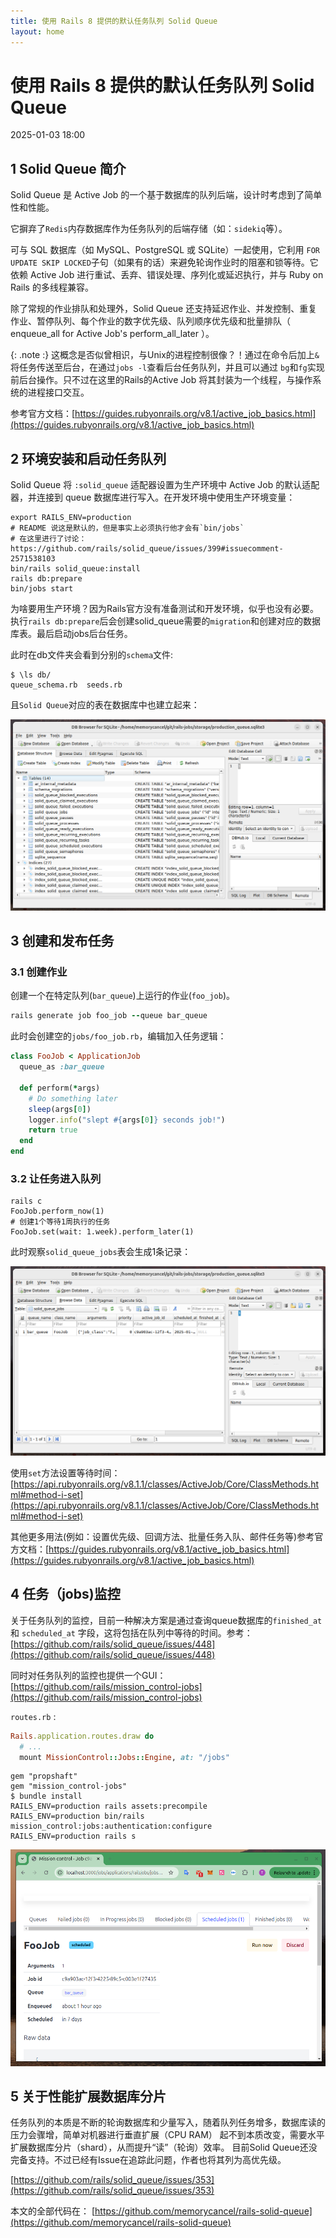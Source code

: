 ```yaml
---
title: 使用 Rails 8 提供的默认任务队列 Solid Queue
layout: home
---
```


# 使用 Rails 8 提供的默认任务队列 Solid Queue

2025-01-03 18:00

## 1 Solid Queue 简介

Solid Queue 是 Active Job 的一个基于数据库的队列后端，设计时考虑到了简单性和性能。

它摒弃了`Redis`内存数据库作为任务队列的后端存储（如：`sidekiq`等）。

可与 SQL 数据库（如 MySQL、PostgreSQL 或 SQLite）一起使用，它利用 `FOR UPDATE SKIP LOCKED`子句（如果有的话）来避免轮询作业时的阻塞和锁等待。它依赖 Active Job 进行重试、丢弃、错误处理、序列化或延迟执行，并与 Ruby on Rails 的多线程兼容。

除了常规的作业排队和处理外，Solid Queue 还支持延迟作业、并发控制、重复作业、暂停队列、每个作业的数字优先级、队列顺序优先级和批量排队（ enqueue_all for Active Job's perform_all_later ）。

{: .note :}
这概念是否似曾相识，与Unix的进程控制很像？！通过在命令后加上`&`将任务传送至后台，在通过`jobs -l`查看后台任务队列，并且可以通过
`bg`和`fg`实现前后台操作。只不过在这里的Rails的Active Job 将其封装为一个线程，与操作系统的进程接口交互。

参考官方文档：[https://guides.rubyonrails.org/v8.1/active_job_basics.html](https://guides.rubyonrails.org/v8.1/active_job_basics.html)

## 2 环境安装和启动任务队列

Solid Queue 将 `:solid_queue` 适配器设置为生产环境中 Active Job 的默认适配器，并连接到 queue 数据库进行写入。在开发环境中使用生产环境变量：

```shell
export RAILS_ENV=production
# README 说这是默认的，但是事实上必须执行他才会有`bin/jobs`
# 在这里进行了讨论：https://github.com/rails/solid_queue/issues/399#issuecomment-2571538103
bin/rails solid_queue:install
rails db:prepare
bin/jobs start
```

为啥要用生产环境？因为Rails官方没有准备测试和开发环境，似乎也没有必要。执行`rails db:prepare`后会创建solid_queue需要的`migration`和创建对应的数据库表。最后启动jobs后台任务。

此时在db文件夹会看到分别的`schema`文件:
```shell
$ \ls db/
queue_schema.rb  seeds.rb
```
且`Solid Queue`对应的表在数据库中也建立起来：

![1](assets/images/2025-01-03/1.png)


## 3 创建和发布任务

### 3.1 创建作业

创建一个在特定队列(`bar_queue`)上运行的作业(`foo_job`)。

```ruby
rails generate job foo_job --queue bar_queue
```

此时会创建空的`jobs/foo_job.rb`，编辑加入任务逻辑：
```ruby
class FooJob < ApplicationJob
  queue_as :bar_queue

  def perform(*args)
    # Do something later
    sleep(args[0])
    logger.info("slept #{args[0]} seconds job!")
    return true
  end
end
```
### 3.2 让任务进入队列

```shell
rails c
FooJob.perform_now(1)
# 创建1个等待1周执行的任务
FooJob.set(wait: 1.week).perform_later(1)
```

此时观察`solid_queue_jobs`表会生成1条记录：

![2](assets/images/2025-01-03/2.png)

使用`set`方法设置等待时间：[https://api.rubyonrails.org/v8.1.1/classes/ActiveJob/Core/ClassMethods.html#method-i-set](https://api.rubyonrails.org/v8.1.1/classes/ActiveJob/Core/ClassMethods.html#method-i-set)

其他更多用法(例如：设置优先级、回调方法、批量任务入队、邮件任务等)参考官方文档：[https://guides.rubyonrails.org/v8.1/active_job_basics.html](https://guides.rubyonrails.org/v8.1/active_job_basics.html)



## 4 任务（jobs)监控

关于任务队列的监控，目前一种解决方案是通过查询queue数据库的`finished_at` 和 `scheduled_at`
字段，这将包括在队列中等待的时间。参考：[https://github.com/rails/solid_queue/issues/448](https://github.com/rails/solid_queue/issues/448)

同时对任务队列的监控也提供一个GUI：[https://github.com/rails/mission_control-jobs](https://github.com/rails/mission_control-jobs)

`routes.rb` :

```ruby
Rails.application.routes.draw do
  # ...
  mount MissionControl::Jobs::Engine, at: "/jobs"
```

```shell
gem "propshaft"
gem "mission_control-jobs"
$ bundle install
RAILS_ENV=production rails assets:precompile
RAILS_ENV=production bin/rails mission_control:jobs:authentication:configure
RAILS_ENV=production rails s
```

![3](assets/images/2025-01-03/3.png)

## 5 关于性能扩展数据库分片

任务队列的本质是不断的轮询数据库和少量写入，随着队列任务增多，数据库读的压力会骤增，简单对机器进行垂直扩展（CPU RAM）
起不到本质改变，需要水平扩展数据库分片（shard），从而提升“读”（轮询）效率。
目前Solid Queue还没完备支持。不过已经有Issue在追踪此问题，作者也将其列为高优先级。

[https://github.com/rails/solid_queue/issues/353](https://github.com/rails/solid_queue/issues/353)


本文的全部代码在：
[https://github.com/memorycancel/rails-solid-queue](https://github.com/memorycancel/rails-solid-queue)

